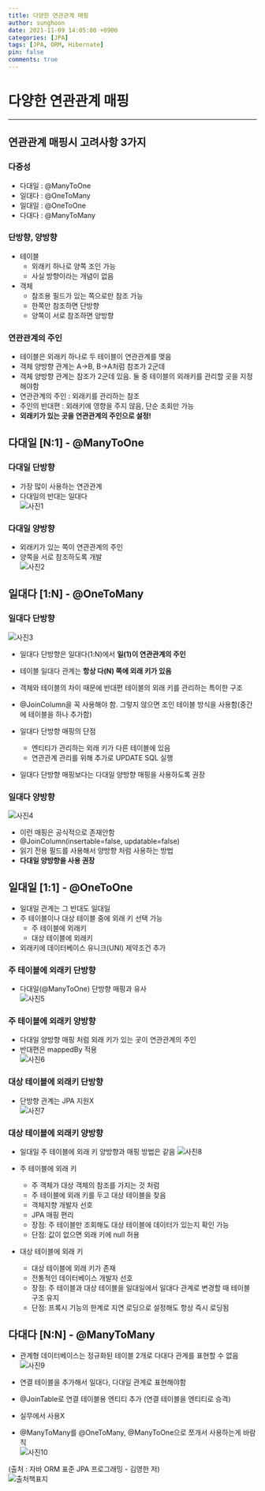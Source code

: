 ```yaml
---
title: 다양한 연관관계 매핑
author: sunghoon
date: 2021-11-09 14:05:00 +0900
categories: [JPA]
tags: [JPA, ORM, Hibernate]
pin: false
comments: true
--- 
```


# 다양한 연관관계 매핑
---

## 연관관계 매핑시 고려사항 3가지
### 다중성  
- 다대일 : @ManyToOne
- 일대다 : @OneToMany
- 일대일 : @OneToOne
- 다대다 : @ManyToMany  
### 단방향, 양방향  
- 테이블
	- 외래키 하나로 양쪽 조인 가능
	- 사실 방향이라는 개념이 없음
- 객체  
	- 참조용 필드가 있는 쪽으로만 참조 가능  
	- 한쪽만 참조하면 단방향
	- 양쪽이 서로 참조하면 양방향  
### 연관관계의 주인  
- 테이블은 외래키 하나로 두 테이블이 연관관계를 맺음
- 객체 양방향 관계는 A->B, B->A처럼 참조가 2군데
- 객체 양방향 관계는 참조가 2군데 있음. 둘 중 테이블의 외래키를 관리할 곳을 지정해야함  
- 연관관계의 주인 : 외래키를 관리하는 참조
- 주인의 반대편 : 외래키에 영향을 주지 않음, 단순 조회만 가능  
- **외래키가 있는 곳을 연관관계의 주인으로 설정!**  

## 다대일 [N:1] - @ManyToOne
### 다대일 단방향  
- 가장 많이 사용하는 연관관계   
- 다대일의 반대는 일대다  
![사진1](/assets/img/JPA_7/JPA_7_1.jpg)

### 다대일 양방향  
- 외래키가 있는 쪽이 연관관계의 주인  
- 양쪽을 서로 참조하도록 개발  
![사진2](/assets/img/JPA_7/JPA_7_2.jpg)

## 일대다 [1:N] - @OneToMany

### 일대다 단방향  
![사진3](/assets/img/JPA_7/JPA_7_3.jpg)  
  
- 일대다 단방향은 일대다(1:N)에서 **일(1)이 연관관계의 주인**  
- 테이블 일대다 관계는 **항상 다(N) 쪽에 외래 키가 있음**  
- 객체와 테이블의 차이 때문에 반대편 테이블의 외래 키를 관리하는 특이한 구조  
- @JoinColumn을 꼭 사용해야 함. 그렇지 않으면 조인 테이블 방식을 사용함(중간에 테이블을 하나 추가함)  
- 일대다 단방향 매핑의 단점     
	- 엔티티가 관리하는 외래 키가 다른 테이블에 있음  
	- 연관관계 관리를 위해 추가로 UPDATE SQL 실행
  
- 일대다 단방향 매핑보다는 다대일 양방향 매핑을 사용하도록 권장  

### 일대다 양방향  
![사진4](/assets/img/JPA_7/JPA_7_4.jpg)  

- 이런 매핑은 공식적으로 존재안함  
- @JoinColumn(insertable=false, updatable=false)
- 읽기 전용 필드를 사용해서 양방향 처럼 사용하는 방법
- **다대일 양방향을 사용 권장**

## 일대일 [1:1] - @OneToOne  
- 일대일 관계는 그 반대도 일대일
- 주 테이블이나 대상 테이블 중에 외래 키 선택 가능
	- 주 테이블에 외래키
	- 대상 테이블에 외래키
- 외래키에 데이터베이스 유니크(UNI) 제약조건 추가  

### 주 테이블에 외래키 단방향  
- 다대일(@ManyToOne) 단방향 매핑과 유사  
![사진5](/assets/img/JPA_7/JPA_7_5.jpg)  
  
### 주 테이블에 외래키 양방향  
- 다대일 양방향 매핑 처럼 외래 키가 있는 곳이 연관관계의 주인  
- 반대편은 mappedBy 적용  
![사진6](/assets/img/JPA_7/JPA_7_6.jpg)  

### 대상 테이블에 외래키 단방향 
- 단방향 관계는 JPA 지원X   
![사진7](/assets/img/JPA_7/JPA_7_7.jpg)  

### 대상 테이블에 외래키 양방향
- 일대일 주 테이블에 외래 키 양방향과 매핑 방법은 같음
![사진8](/assets/img/JPA_7/JPA_7_8.jpg)  

- 주 테이블에 외래 키
	- 주 객체가 대상 객체의 참조를 가지는 것 처럼
	- 주 테이블에 외래 키를 두고 대상 테이블을 찾음
	- 객체지향 개발자 선호
	- JPA 매핑 편리
	- 장점: 주 테이블만 조회해도 대상 테이블에 데이터가 있는지 확인 가능  
	- 단점: 값이 없으면 외래 키에 null 허용  
- 대상 테이블에 외래 키
	- 대상 테이블에 외래 키가 존재
	- 전통적인 데이터베이스 개발자 선호
	- 장점: 주 테이블과 대상 테이블을 일대일에서 일대다 관계로 변경할 때 테이블 구조 유지
	- 단점: 프록시 기능의 한계로 지연 로딩으로 설정해도 항상 즉시 로딩됨  

## 다대다 [N:N] - @ManyToMany  

- 관계형 데이터베이스는 정규화된 테이블 2개로 다대다 관계를 표현할 수 없음
![사진9](/assets/img/JPA_7/JPA_7_9.jpg)  

- 연결 테이블을 추가해서 일대다, 다대일 관계로 표현해야함  
- @JoinTable로 연결 테이블용 엔티티 추가 (연결 테이블을 엔티티로 승격)  
- 실무에서 사용X  
- @ManyToMany를 @OneToMany, @ManyToOne으로 쪼개서 사용하는게 바람직  
![사진10](/assets/img/JPA_7/JPA_7_10.jpg)  




(출처 : 자바 ORM 표준 JPA 프로그래밍 - 김영한 저)  
![출처책표지](/assets/img/JPA_book.jpg)